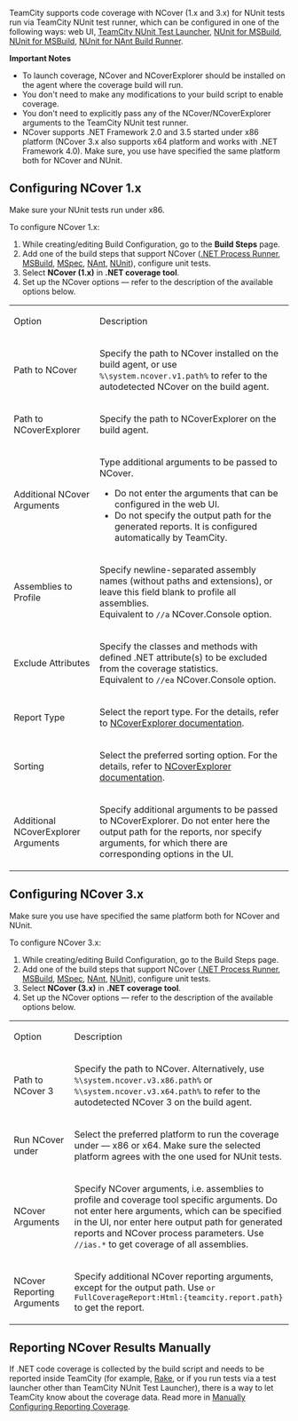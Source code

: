 [//]: # (title: NCover)
[//]: # (auxiliary-id: NCover)

TeamCity supports code coverage with NCover (1.x and 3.x) for NUnit tests run via TeamCity NUnit test runner, which can be configured in one of the following ways: web UI, [TeamCity NUnit Test Launcher](nunit-support.md#NUnit+Test+Launcher), [NUnit for MSBuild](nunit-support.md#Using+NUnit+for+MSBuild), [NUnit for MSBuild](nunit-support.md#Using+NUnit+for+MSBuild), [NUnit for NAnt Build Runner](nunit-support.md#NUnit+for+NAnt+Build+Runner). 

__Important Notes__ 
	
* To launch coverage, NCover and NCoverExplorer should be installed on the agent where the coverage build will run.
* You don't need to make any modifications to your build script to enable coverage.
* You don't need to explicitly pass any of the NCover/NCoverExplorer arguments to the TeamCity NUnit test runner.
* NCover supports .NET Framework 2.0 and 3.5 started under x86 platform (NCover 3.x also supports x64 platform and works with .NET Framework 4.0). Make sure, you use have specified the same platform both for NCover and NUnit.

<!--[//]: # (Internal note. Do not delete. "NCoverd221e55.txt")-->    

## Configuring NCover 1.x

Make sure your NUnit tests run under x86.

To configure NCover 1.x:

1. While creating/editing Build Configuration, go to the __Build Steps__ page.
2. Add one of the build steps that support NCover ([.NET Process Runner](net-process-runner.md), [MSBuild](msbuild.md), [MSpec](mspec.md), [NAnt](nant.md), [NUnit](nunit.md)), configure unit tests.
3. Select __NCover (1.x)__ in __.NET coverage tool__.
4. Set up the NCover options — refer to the description of the available options below.

<table>
<tr>

<td>

Option

</td>

<td>

Description

</td>
</tr>
<tr>

<td>

Path to NCover

</td>

<td>

Specify the path to NCover installed on the build agent, or use `%\system.ncover.v1.path%` to refer to the autodetected NCover on the build agent.

</td>
</tr>
<tr>

<td>

Path to NCoverExplorer

</td>

<td>

Specify the path to NCoverExplorer on the build agent.

</td>
</tr>
<tr>

<td>

Additional NCover Arguments

</td>


<td>

Type additional arguments to be passed to NCover.

<note>

* Do not enter the arguments that can be configured in the web UI.
* Do not specify the output path for the generated reports. It is configured automatically by TeamCity.
</note>
  
</td>
</tr>
<tr>

<td>

Assemblies to Profile

</td>


<td>

Specify newline-separated assembly names (without paths and extensions), or leave this field blank to profile all assemblies.   
Equivalent to `//a` NCover.Console option.

</td>
</tr>
<tr>

<td>

Exclude Attributes

</td>


<td>

Specify the classes and methods with defined .NET attribute(s) to be excluded from the coverage statistics.  
Equivalent to `//ea` NCover.Console option.

</td>
</tr>
<tr>

<td>

Report Type

</td>

<td>

Select the report type. For the details, refer to [NCoverExplorer documentation](http://docs.ncover.com/ref/2-0/ncoverexplorer-console/coverage-reporting#report).

</td>
</tr>
<tr>

<td>

Sorting

</td>

<td>

Select the preferred sorting option. For the details, refer to [NCoverExplorer documentation](http://docs.ncover.com/ref/2-0/ncoverexplorer-console/coverage-reporting#sort).

</td>
</tr>
<tr>

<td>

Additional NCoverExplorer Arguments

</td>


<td>

Specify additional arguments to be passed to NCoverExplorer. Do not enter here the output path for the reports, nor specify arguments, for which there are corresponding options in the UI.

</td>
</tr>
</table>


## Configuring NCover 3.x

Make sure you use have specified the same platform both for NCover and NUnit.

To configure NCover 3.x:

1. While creating/editing Build Configuration, go to the Build Steps page.	
2. Add one of the build steps that support NCover ([.NET Process Runner](net-process-runner.md), [MSBuild](msbuild.md), [MSpec](mspec.md), [NAnt](nant.md), [NUnit](nunit.md)), configure unit tests.	
3. Select __NCover (3.x)__ in __.NET coverage tool__.
4. Set up the NCover options — refer to the description of the available options below.

<table>
<tr>

<td>

Option

</td>

<td>

Description

</td>
</tr>
<tr>

<td>

Path to NCover 3

</td>

<td>

Specify the path to NCover. Alternatively, use `%\system.ncover.v3.x86.path%` or `%\system.ncover.v3.x64.path%` to refer to the autodetected NCover 3 on the build agent.

</td>
</tr>
<tr>

<td>

Run NCover under

</td>

<td>

Select the preferred platform to run the coverage under — x86 or x64. Make sure the selected platform agrees with the one used for NUnit tests.

</td>
</tr>
<tr>

<td>

NCover Arguments

</td>


<td>

Specify NCover arguments, i.e. assemblies to profile and coverage tool specific arguments. Do not enter here arguments, which can be specified in the UI, nor enter here output path for generated reports and NCover process parameters. Use `//ias.*` to get coverage of all assemblies.

</td>
</tr>
<tr>

<td>

NCover Reporting Arguments

</td>


<td>

Specify additional NCover reporting arguments, except for the output path. Use `or FullCoverageReport:Html:{teamcity.report.path}` to get the report.

</td>
</tr>
</table>


## Reporting NCover Results Manually

If .NET code coverage is collected by the build script and needs to be reported inside TeamCity (for example, [Rake](rake.md), or if you run tests via a test launcher other than TeamCity NUnit Test Launcher), there is a way to let TeamCity know about the coverage data. Read more in [Manually Configuring Reporting Coverage](manually-configuring-reporting-coverage.md).
